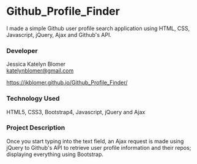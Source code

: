 # Github_Profile_Finder
I made a simple Github user profile search application using HTML, CSS, Javascript, jQuery, Ajax and Github's API.


### Developer
 Jessica Katelyn Blomer
 <br>katelynblomer@gmail.com

 https://jkblomer.github.io/Github_Profile_Finder/

### Technology Used
HTML5, CSS3, Bootstrap4, Javascript, jQuery and Ajax

### Project Description
Once you start typing into the text field, an Ajax request is made using jQuery to Github's API to retrieve user profile information and their repos; displaying everything using Bootstrap.
 
